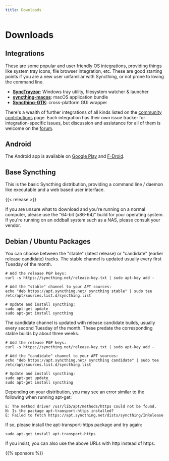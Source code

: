 ```yaml
---
title: Downloads
---
```


# Downloads

## Integrations

These are some popular and user friendly OS integrations, providing things like system tray icons, file browser integration, etc. These are good starting points if you are a new user unfamiliar with Syncthing, or not prone to loving the command line.

- **[SyncTrayzor](https://github.com/canton7/SyncTrayzor/releases/latest)**:
  Windows tray utility, filesystem watcher & launcher
- **[syncthing-macos](https://github.com/syncthing/syncthing-macos/releases/latest)**:
  macOS application bundle
- **[Syncthing-GTK](https://github.com/kozec/syncthing-gtk/releases/latest)**:
  cross-platform GUI wrapper

There's a wealth of further integrations of all kinds listed on the [community
contributions](https://docs.syncthing.net/users/contrib.html) page. Each
integration has their own issue tracker for integration-specific issues, but
discussion and assistance for all of them is welcome on the
[forum](https://forum.syncthing.net/).


## Android

The Android app is available on [Google Play](https://play.google.com/store/apps/details?id=com.nutomic.syncthingandroid) and [F-Droid](https://f-droid.org/packages/com.nutomic.syncthingandroid/).


## Base Syncthing

This is the basic Syncthing distribution, providing a command line / daemon like
executable and a web based user interface.

{{< release >}}

If you are unsure what to download and you're running on a normal computer,
please use the "64-bit (x86-64)" build for your operating system. If you're
running on an oddball system such as a NAS, please consult your vendor.


## Debian / Ubuntu Packages

You can choose between the "stable" (latest release) or "candidate" (earlier
release candidate) tracks. The stable channel is updated usually every first
Tuesday of the month.

```
# Add the release PGP keys:
curl -s https://syncthing.net/release-key.txt | sudo apt-key add -

# Add the "stable" channel to your APT sources:
echo "deb https://apt.syncthing.net/ syncthing stable" | sudo tee /etc/apt/sources.list.d/syncthing.list

# Update and install syncthing:
sudo apt-get update
sudo apt-get install syncthing
```

The candidate channel is updated with release candidate builds, usually every
second Tuesday of the month. These predate the corresponding stable builds by
about three weeks.


```
# Add the release PGP keys:
curl -s https://syncthing.net/release-key.txt | sudo apt-key add -

# Add the "candidate" channel to your APT sources:
echo "deb https://apt.syncthing.net/ syncthing candidate" | sudo tee /etc/apt/sources.list.d/syncthing.list

# Update and install syncthing:
sudo apt-get update
sudo apt-get install syncthing
```

Depending on your distribution, you may see an error similar to the following
when running apt-get:

```
E: The method driver /usr/lib/apt/methods/https could not be found.
N: Is the package apt-transport-https installed?
E: Failed to fetch https://apt.syncthing.net/dists/syncthing/InRelease
```

If so, please install the apt-transport-https package and try again:

```
sudo apt-get install apt-transport-https
```

If you insist, you can also use the above URLs with http instead of https.

{{% sponsors %}}

